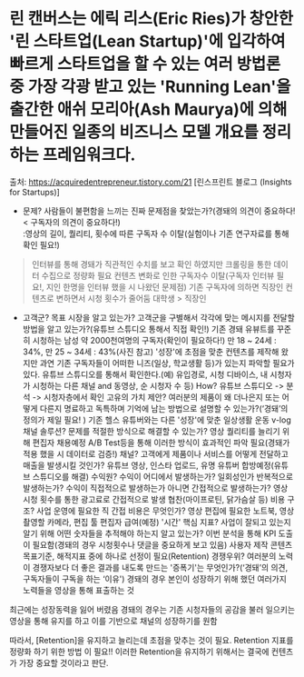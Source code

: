 # 린 캔버스는 에릭 리스(Eric Ries)가 창안한 '린 스타트업(Lean Startup)'에 입각하여 빠르게 스타트업을 할 수 있는 여러 방법론 중 가장 각광 받고 있는 'Running Lean'을 출간한 애쉬 모리아(Ash Maurya)에 의해 만들어진 일종의 비즈니스 모델 개요를 정리하는 프레임워크다.
출처: https://acquiredentrepreneur.tistory.com/21 [린스프린트 블로그 (Insights for Startups)]

- 문제? 사람들이 불편함을 느끼는 진짜 문제점을 찾았는가?(경돼의 의견이 중요하다! < 구독자의 의견이 중요하다!)<br>
  :영상의 길이, 퀄리티, 횟수에 따른 구독자 수 이탈(실험이나 기존 연구자료를 통해 확인 필요!)<br>

>인터뷰를 통해 경돼가 직관적인 수치를 보고 확인 하였지만 크롤링을 통한 데이터 수집으로 정량화 필요
>컨텐츠 변화로 인한 구독자수 이탈(구독자 인터뷰 필요!, 지인 한명을 인터뷰 했을 시 나왔던 문제점)
>기존 구독자에 의하면 직장인 컨텐츠로 변하면서 시청 횟수가 줄어둠
>대학생 > 직장인<br>

- 고객군? 목표 시장을 알고 있는가? 고객군을 구별해서 각각에 맞는 메시지를 전달할 방법을 알고 있는가?(유튜브 스튜디오 통해서 직접 확인!)
기존 경돼 유뷰트를 꾸준히 시청하는 남성 약 2000천여명의 구독자(확인이 필요하다!)
만 18 ~ 24세 : 34%, 만 25 ~ 34세 : 43%(사진 참고)
'성장'에 초점을 맞춘 컨텐츠를 제작해 왔지만 과연 기존 구독자들이 어떠한 니즈(일상, 학교생활 등)가 있는지 파악할 필요가 있다.
유튜브 스튜디오를 통해서 확인한다.(예) 유입경로, 시청 디바이스, 내 시청자가 시청하는 다른 채널 and 동영상, 순 시청자 수 등)
How? 유튜브 스튜디오 -> 분석 -> 시청자층에서 확인
고유의 가치 제안? 여러분의 제품이 왜 더나은지 또는 어떻게 다른지 명료하고 독특하며 기억에 남는 방법으로 설명할 수 있는가?(‘경돼’의 정의가 제일 필요! )
기존 헬스 유튜버와는 다른 '성장'에 맞춘 일상생활 운동 v-log 채널
솔루션? 문제를 적절한 방식으로 해결할 수 있는가?
영상 퀄리티를 늘리기 위해 편집자 채용예정
A/B Test등을 통해 이러한 방식이 효과적인 파악 필요(경돼가 적용 했을 시 데이터로 검증!)
채널? 고객에게 제품이나 서비스를 어떻게 전달하고 매출을 발생시킬 것인가?
유튜브 영상, 인스타 업로드, 유명 유튜버 합방예정(유튜브 스튜디오를 해결)
수익원? 수익이 어디에서 발생하는가? 일회성인가 반복적으로 발생하는가? 수익이 직접적으로 발생하는가 아니면 간접적으로 발생하는가?
영상 시청 횟수를 통한 광고료로 간접적으로 발생
협찬(마이프로틴, 닭가슴살 등)
비용 구조? 사업 운영에 필요한 직 간접 비용은 무엇인가?
영상 편집에 필요한 노트북, 영상 촬영할 카메라, 편집 툴
편집자 급여(예정)
'시간'
핵심 지표? 사업이 잘되고 있는지 알기 위해 어떤 숫자들을 추적해야 하는지 알고 있는가?
이번 분석을 통해 KPI 도출이 필요함(경돼의 경우 시청횟수나 댓글을 중요하게 보고 있음)
사용자 제작 콘텐츠 목표기준, 해적지표 중에 하나로 선정이 필요(Retention)
경쟁우위? 여러분의 노력이 경쟁자보다 더 좋은 결과를 내도록 만드는 '증폭기'는 무엇인가?(‘경돼’의 의견, 구독자들이 구독을 하는 ‘이유')
경돼의 경우 본인이 성장하기 위해 했던 여러가지 노력들을 영상을 통해 표출하는 것

최근에는 성장동력을 잃어 버렸음
경돼의 경우는 기존 시청자들의 공감을 불러 일으키는 영상을 통해 유지를 하고 이를 기반으로 채널의 성장하기를 원함

따라서, [Retention]을 유지하고 늘리는데 초점을 맞추는 것이 필요.
Retention 지표를 정량화 하기 위한 방법 이 필요!!
이러한 Retention을 유지하기 위해서는 결국에 컨텐츠가 가장 중요할 것이라고 판단.
